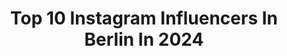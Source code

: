 ---
title: Top 10 Instagram Influencers In Berlin In 2024
description: >-
  Find top Instagram influencers in Berlin in 2024. Most popular hashtags: #berlin #love #berlincity #interiordesign.
platform: Instagram
hits: 3444
text_top: See the most popular Instagram profiles on inBeat.
text_bottom: inBeat aggregates 3444 Instagram influencers like this in Berlin, Germany for you to pitch.
profiles:
  - username: "ruo_han_wang"
    fullname: >-
      Ruohan Wang
    bio: >-
      Berlin
    location: "Germany"
    followers: 58438
    engagement: 212
    commentsToLikes: 0.011851
    id: ck5qb6zrrk4oh0i11bovrnf9c
    verified: false
    hashtags: "#art, #illustration, #visualart, #interior"
  - username: "anahitvardanyanofficial"
    fullname: >-
      Anahit  Vardanyan
    bio: >-
      Berlin
    location: "Germany"
    followers: 121067
    engagement: 82
    commentsToLikes: 0.065397
    id: ck6u4a91d2lb60j71to48sjzy
    verified: false
    hashtags: "#armenia, #hamburg, #love, #release"
  - username: "linatesch"
    fullname: >-
      Lina Tesch
    bio: >-
      Berlin
    location: "Germany"
    followers: 570309
    engagement: 35
    commentsToLikes: 0.006065
    id: ck0vwuq1kvote0i199k9yu17z
    verified: true
    hashtags: "#kimriekenberg, #alisaahmann, #schirinfrosch, #linatesch"
  - username: "berlin"
    fullname: >-
      #Berlin lebt! | Täglich neue Tipps für Berliner
    bio: >-
      📍 Die Hotspots in Berlin Umgebung 🍽️ Beliebte Orte für Food & Veranstaltungen 📩 Vorstellung gewünscht? Schreib uns!
    location: "Germany"
    followers: 245992
    engagement: 125
    commentsToLikes: 0.302825
    id: ck0tyirj7n00s0i19vcqo4j4y
    verified: false
    hashtags: "#berlincallin, #ig, #instagram, #deutschland"
  - username: "maurice_kapeace"
    fullname: >-
      Maurice
    bio: >-
      BERLIN
    location: "Germany"
    followers: 25531
    engagement: 1473
    commentsToLikes: 0.012840
    id: ck8wgl77yhkis0j780alfq1sn
    verified: false
    hashtags: "#love, #sun, #water, #geburtstagskuchen"
  - username: "irsonvladi"
    fullname: >-
      Irsonvladi
    bio: >-
      Berlin 🇩🇪🇷🇺
    location: "Germany"
    followers: 65656
    engagement: 305
    commentsToLikes: 0.085829
    id: ck8tcto8i0mzm0j78rmjp0zmw
    verified: false
    hashtags: "#goodmorning, #holiday, #beautiful, #lifestyle"
  - username: "teesytones"
    fullname: >-
      Teesy
    bio: >-
      Berlin
    location: "Germany"
    followers: 35902
    engagement: 605
    commentsToLikes: 0.042166
    id: ck15pjj6ay71g0i197yy3gm94
    verified: true
    hashtags: "#croni, #ohneunswirdsstill, #alarmstuferot, #aktionsendepause"
  - username: "as_fokus"
    fullname: >-
      Andy
    bio: >-
      Berlin
    location: "Germany"
    followers: 7413
    engagement: 633
    commentsToLikes: 0.021732
    id: ck5hgze6z5lcz0i11ex1hxvfu
    verified: false
    hashtags: "#sigma500mmf4, #wildlifeanimals, #instamalinois, #sigma135art"
  - username: "miriton_teamkuku"
    fullname: >-
      ♛TEAM KUKU♛
    bio: >-
      🇦🇱Berlin🇽🇰
    location: "Germany"
    followers: 27623
    engagement: 932
    commentsToLikes: 0.027876
    id: ck5c62xuu4lwf0i11g4dvqmb5
    verified: false
    hashtags: "#alhamdulillah, #teamkuku, #boxerschnitt"
  - username: "juliainberlin_"
    fullname: >-
      Julia | berlin city • balanced lifestyle
    bio: >-
      sharing my love for berlin, food & sport ツ 🌟 berlin tips & balanced lifestyle 🏃🏻‍♀️ currently training for my first HM 💌 management@juliainberlin.com
    location: "Germany"
    followers: 36583
    engagement: 1071
    commentsToLikes: 0.031659
    id: ck9we3yvhih790j78s4zbmdak
    verified: false
    hashtags: "#berlincity, #beach, #explore, #running"
---
